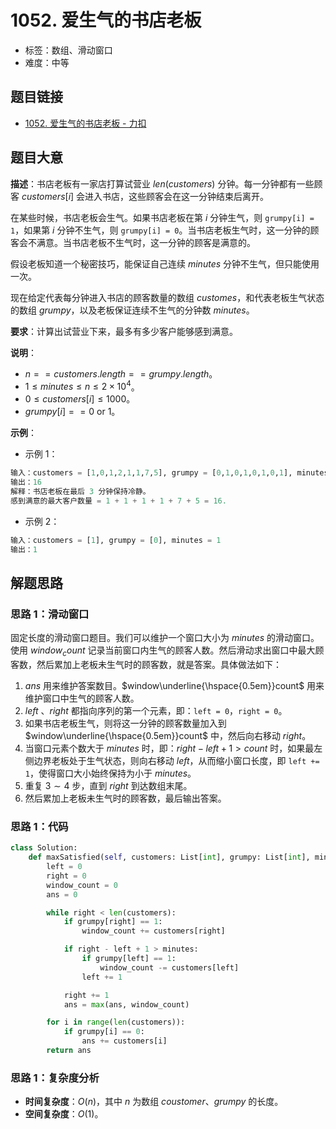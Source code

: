 # 1052. 爱生气的书店老板

- 标签：数组、滑动窗口
- 难度：中等

## 题目链接

- [1052. 爱生气的书店老板 - 力扣](https://leetcode.cn/problems/grumpy-bookstore-owner/)

## 题目大意

**描述**：书店老板有一家店打算试营业 $len(customers)$ 分钟。每一分钟都有一些顾客 $customers[i]$ 会进入书店，这些顾客会在这一分钟结束后离开。

在某些时候，书店老板会生气。如果书店老板在第 $i$ 分钟生气，则 `grumpy[i] = 1`，如果第 $i$ 分钟不生气，则 `grumpy[i] = 0`。当书店老板生气时，这一分钟的顾客会不满意。当书店老板不生气时，这一分钟的顾客是满意的。

假设老板知道一个秘密技巧，能保证自己连续 $minutes$ 分钟不生气，但只能使用一次。

现在给定代表每分钟进入书店的顾客数量的数组 $customes$，和代表老板生气状态的数组 $grumpy$，以及老板保证连续不生气的分钟数 $minutes$。

**要求**：计算出试营业下来，最多有多少客户能够感到满意。

**说明**：

- $n == customers.length == grumpy.length$。
- $1 \le minutes \le n \le 2 \times 10^4$。
- $0 \le customers[i] \le 1000$。
- $grumpy[i] == 0 \text{ or } 1$。

**示例**：

- 示例 1：

```python
输入：customers = [1,0,1,2,1,1,7,5], grumpy = [0,1,0,1,0,1,0,1], minutes = 3
输出：16
解释：书店老板在最后 3 分钟保持冷静。
感到满意的最大客户数量 = 1 + 1 + 1 + 1 + 7 + 5 = 16.
```

- 示例 2：

```python
输入：customers = [1], grumpy = [0], minutes = 1
输出：1
```

## 解题思路

### 思路 1：滑动窗口

固定长度的滑动窗口题目。我们可以维护一个窗口大小为 $minutes$ 的滑动窗口。使用 $window_count$ 记录当前窗口内生气的顾客人数。然后滑动求出窗口中最大顾客数，然后累加上老板未生气时的顾客数，就是答案。具体做法如下：

1. $ans$ 用来维护答案数目。$window\underline{\hspace{0.5em}}count$ 用来维护窗口中生气的顾客人数。
2. $left$ 、$right$ 都指向序列的第一个元素，即：`left = 0`，`right = 0`。
3. 如果书店老板生气，则将这一分钟的顾客数量加入到 $window\underline{\hspace{0.5em}}count$ 中，然后向右移动 $right$。
4. 当窗口元素个数大于 $minutes$ 时，即：$right - left + 1 > count$ 时，如果最左侧边界老板处于生气状态，则向右移动 $left$，从而缩小窗口长度，即 `left += 1`，使得窗口大小始终保持为小于 $minutes$。
5. 重复 $3 \sim 4$ 步，直到 $right$ 到达数组末尾。
6. 然后累加上老板未生气时的顾客数，最后输出答案。

### 思路 1：代码

```python
class Solution:
    def maxSatisfied(self, customers: List[int], grumpy: List[int], minutes: int) -> int:
        left = 0
        right = 0
        window_count = 0
        ans = 0

        while right < len(customers):
            if grumpy[right] == 1:
                window_count += customers[right]

            if right - left + 1 > minutes:
                if grumpy[left] == 1:
                    window_count -= customers[left]
                left += 1

            right += 1
            ans = max(ans, window_count)

        for i in range(len(customers)):
            if grumpy[i] == 0:
                ans += customers[i]
        return ans
```

### 思路 1：复杂度分析

- **时间复杂度**：$O(n)$，其中 $n$ 为数组 $coustomer$、$grumpy$ 的长度。
- **空间复杂度**：$O(1)$。


